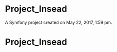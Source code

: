 Project_Insead
==============

A Symfony project created on May 22, 2017, 1:59 pm.
# Project_Insead
